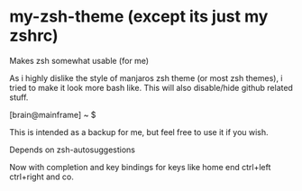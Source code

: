 # my-zsh-theme (except its just my zshrc)
Makes zsh somewhat usable (for me)

As i highly dislike the style of manjaros zsh theme (or most zsh themes), i tried to make it look more bash like.
This will also disable/hide github related stuff.

[brain@mainframe] ~ $

This is intended as a backup for me, but feel free to use it if you wish.

Depends on zsh-autosuggestions

Now with completion and key bindings for keys like home end ctrl+left ctrl+right and co.

